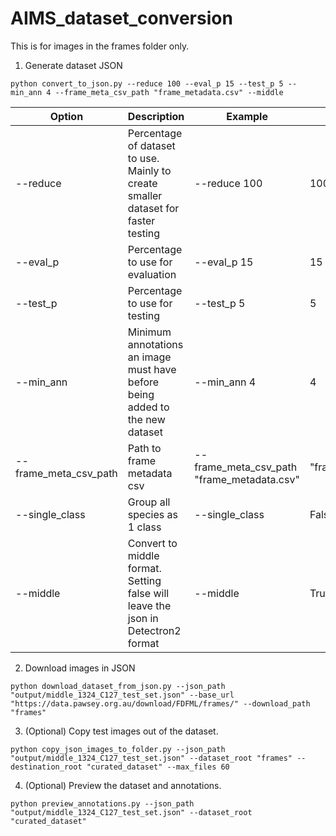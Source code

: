 # AIMS_dataset_conversion

This is for images in the frames folder only. 
 
1. Generate dataset JSON
```
python convert_to_json.py --reduce 100 --eval_p 15 --test_p 5 --min_ann 4 --frame_meta_csv_path "frame_metadata.csv" --middle
```
Option | Description | Example | Default
------------ | ------------- | ------------- | ------------- | 
--reduce | Percentage of dataset to use. Mainly to create smaller dataset for faster testing |--reduce 100 | 100
--eval_p | Percentage to use for evaluation |--eval_p 15 | 15
--test_p | Percentage to use for testing |--test_p 5 | 5
--min_ann | Minimum annotations an image must have before being added to the new dataset |--min_ann 4 | 4
--frame_meta_csv_path | Path to frame metadata csv |--frame_meta_csv_path "frame_metadata.csv" | "frame_metadata.csv"
--single_class | Group all species as 1 class |--single_class | False
--middle | Convert to middle format. Setting false will leave the json in Detectron2 format |--middle | True

2. Download images in JSON
```
python download_dataset_from_json.py --json_path "output/middle_1324_C127_test_set.json" --base_url "https://data.pawsey.org.au/download/FDFML/frames/" --download_path "frames"
```
3. (Optional) Copy test images out of the dataset.
```
python copy_json_images_to_folder.py --json_path "output/middle_1324_C127_test_set.json" --dataset_root "frames" --destination_root "curated_dataset" --max_files 60
```
4. (Optional) Preview the dataset and annotations. 
```
python preview_annotations.py --json_path "output/middle_1324_C127_test_set.json" --dataset_root "curated_dataset" 

```